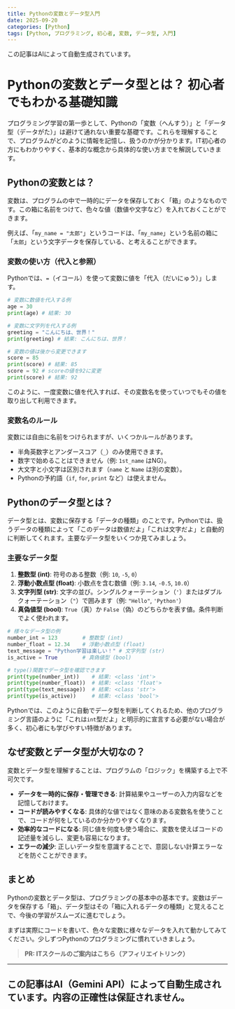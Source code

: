 ```yaml
---
title: Pythonの変数とデータ型入門
date: 2025-09-20
categories: [Python]
tags: [Python, プログラミング, 初心者, 変数, データ型, 入門]
---
```


この記事はAIによって自動生成されています。

# Pythonの変数とデータ型とは？ 初心者でもわかる基礎知識

プログラミング学習の第一歩として、Pythonの「変数（へんすう）」と「データ型（データがた）」は避けて通れない重要な基礎です。これらを理解することで、プログラムがどのように情報を記憶し、扱うのかが分かります。IT初心者の方にもわかりやすく、基本的な概念から具体的な使い方までを解説していきます。

## Pythonの変数とは？

変数は、プログラムの中で一時的にデータを保存しておく「箱」のようなものです。この箱に名前をつけて、色々な値（数値や文字など）を入れておくことができます。

例えば、「`my_name = "太郎"`」というコードは、「`my_name`」という名前の箱に「`太郎`」という文字データを保存している、と考えることができます。

### 変数の使い方（代入と参照）

Pythonでは、`=`（イコール）を使って変数に値を「代入（だいにゅう）」します。

```python
# 変数に数値を代入する例
age = 30
print(age) # 結果: 30

# 変数に文字列を代入する例
greeting = "こんにちは、世界！"
print(greeting) # 結果: こんにちは、世界！

# 変数の値は後から変更できます
score = 85
print(score) # 結果: 85
score = 92 # scoreの値を92に変更
print(score) # 結果: 92
```

このように、一度変数に値を代入すれば、その変数名を使っていつでもその値を取り出して利用できます。

### 変数名のルール

変数には自由に名前をつけられますが、いくつかルールがあります。

*   半角英数字とアンダースコア（`_`）のみ使用できます。
*   数字で始めることはできません（例: `1st_name` はNG）。
*   大文字と小文字は区別されます（`name` と `Name` は別の変数）。
*   Pythonの予約語（`if`, `for`, `print` など）は使えません。

## Pythonのデータ型とは？

データ型とは、変数に保存する「データの種類」のことです。Pythonでは、扱うデータの種類によって「このデータは数値だよ」「これは文字だよ」と自動的に判断してくれます。主要なデータ型をいくつか見てみましょう。

### 主要なデータ型

1.  **整数型 (int)**: 符号のある整数（例: `10`, `-5`, `0`）
2.  **浮動小数点型 (float)**: 小数点を含む数値（例: `3.14`, `-0.5`, `10.0`）
3.  **文字列型 (str)**: 文字の並び。シングルクォーテーション（`'`）またはダブルクォーテーション（`"`）で囲みます（例: `"Hello"`, `'Python'`）
4.  **真偽値型 (bool)**: `True`（真）か `False`（偽）のどちらかを表す値。条件判断でよく使われます。

```python
# 様々なデータ型の例
number_int = 123        # 整数型 (int)
number_float = 12.34    # 浮動小数点型 (float)
text_message = "Python学習は楽しい！" # 文字列型 (str)
is_active = True        # 真偽値型 (bool)

# type()関数でデータ型を確認できます
print(type(number_int))    # 結果: <class 'int'>
print(type(number_float))  # 結果: <class 'float'>
print(type(text_message))  # 結果: <class 'str'>
print(type(is_active))     # 結果: <class 'bool'>
```

Pythonでは、このように自動でデータ型を判断してくれるため、他のプログラミング言語のように「これは`int`型だよ」と明示的に宣言する必要がない場合が多く、初心者にも学びやすい特徴があります。

## なぜ変数とデータ型が大切なの？

変数とデータ型を理解することは、プログラムの「ロジック」を構築する上で不可欠です。

*   **データを一時的に保存・管理できる**: 計算結果やユーザーの入力内容などを記憶しておけます。
*   **コードが読みやすくなる**: 具体的な値ではなく意味のある変数名を使うことで、コードが何をしているのか分かりやすくなります。
*   **効率的なコードになる**: 同じ値を何度も使う場合に、変数を使えばコードの記述量を減らし、変更も容易になります。
*   **エラーの減少**: 正しいデータ型を意識することで、意図しない計算エラーなどを防ぐことができます。

## まとめ

Pythonの変数とデータ型は、プログラミングの基本中の基本です。変数はデータを保存する「箱」、データ型はその「箱に入れるデータの種類」と覚えることで、今後の学習がスムーズに進むでしょう。

まずは実際にコードを書いて、色々な変数に様々なデータを入れて動かしてみてください。少しずつPythonのプログラミングに慣れていきましょう。
> **PR: ITスクールのご案内はこちら（アフィリエイトリンク）**

---
この記事はAI（Gemini API）によって自動生成されています。内容の正確性は保証されません。
---
